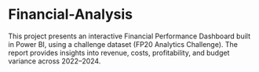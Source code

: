 # Financial-Analysis
This project presents an interactive Financial Performance Dashboard built in Power BI, using a challenge dataset (FP20 Analytics Challenge). The report provides insights into revenue, costs, profitability, and budget variance across 2022–2024.
